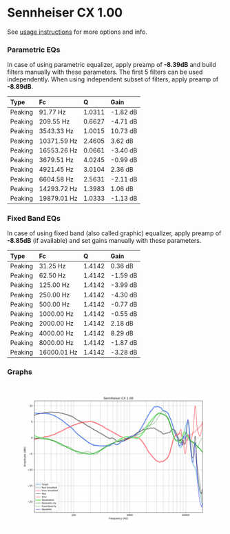 # Sennheiser CX 1.00
See [usage instructions](https://github.com/jaakkopasanen/AutoEq#usage) for more options and info.

### Parametric EQs
In case of using parametric equalizer, apply preamp of **-8.39dB** and build filters manually
with these parameters. The first 5 filters can be used independently.
When using independent subset of filters, apply preamp of **-8.89dB**.

| Type    | Fc          |      Q | Gain     |
|:--------|:------------|:-------|:---------|
| Peaking | 91.77 Hz    | 1.0311 | -1.82 dB |
| Peaking | 209.55 Hz   | 0.6627 | -4.71 dB |
| Peaking | 3543.33 Hz  | 1.0015 | 10.73 dB |
| Peaking | 10371.59 Hz | 2.4605 | 3.62 dB  |
| Peaking | 16553.26 Hz | 0.0661 | -3.40 dB |
| Peaking | 3679.51 Hz  | 4.0245 | -0.99 dB |
| Peaking | 4921.45 Hz  | 3.0104 | 2.36 dB  |
| Peaking | 6604.58 Hz  | 2.5631 | -2.11 dB |
| Peaking | 14293.72 Hz | 1.3983 | 1.06 dB  |
| Peaking | 19879.01 Hz | 1.0333 | -1.13 dB |

### Fixed Band EQs
In case of using fixed band (also called graphic) equalizer, apply preamp of **-8.85dB**
(if available) and set gains manually with these parameters.

| Type    | Fc          |      Q | Gain     |
|:--------|:------------|:-------|:---------|
| Peaking | 31.25 Hz    | 1.4142 | 0.36 dB  |
| Peaking | 62.50 Hz    | 1.4142 | -1.59 dB |
| Peaking | 125.00 Hz   | 1.4142 | -3.99 dB |
| Peaking | 250.00 Hz   | 1.4142 | -4.30 dB |
| Peaking | 500.00 Hz   | 1.4142 | -0.77 dB |
| Peaking | 1000.00 Hz  | 1.4142 | -0.55 dB |
| Peaking | 2000.00 Hz  | 1.4142 | 2.18 dB  |
| Peaking | 4000.00 Hz  | 1.4142 | 8.29 dB  |
| Peaking | 8000.00 Hz  | 1.4142 | -1.87 dB |
| Peaking | 16000.01 Hz | 1.4142 | -3.28 dB |

### Graphs
![](./Sennheiser%20CX%201.00.png)